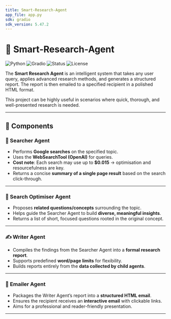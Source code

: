 ```yaml
---
title: Smart-Research-Agent
app_file: app.py
sdk: gradio
sdk_version: 5.47.2
---
```

# 🔬 Smart-Research-Agent

![Python](https://img.shields.io/badge/Python-3.10-blue)
![Gradio](https://img.shields.io/badge/Gradio-5.47.2-orange)
![Status](https://img.shields.io/badge/status-active-success)
![License](https://img.shields.io/badge/license-MIT-yellow)

The **Smart Research Agent** is an intelligent system that takes any user query, applies advanced research methods, and generates a structured report. The report is then emailed to a specified recipient in a polished HTML format.

This project can be highly useful in scenarios where quick, thorough, and well-presented research is needed.

---

## 🧩 Components

### 🔎 Searcher Agent
- Performs **Google searches** on the specified topic.
- Uses the **WebSearchTool (OpenAI)** for queries.  
- **Cost note**: Each search may use up to **$0.015** → optimisation and resourcefulness are key.  
- Returns a concise **summary of a single page result** based on the search click-through.

---

### 🎯 Search Optimiser Agent
- Proposes **related questions/concepts** surrounding the topic.  
- Helps guide the Searcher Agent to build **diverse, meaningful insights**.  
- Returns a list of short, focused questions rooted in the original concept.

---

### ✍️ Writer Agent
- Compiles the findings from the Searcher Agent into a **formal research report**.  
- Supports predefined **word/page limits** for flexibility.  
- Builds reports entirely from the **data collected by child agents**.

---

### 📧 Emailer Agent
- Packages the Writer Agent’s report into a **structured HTML email**.  
- Ensures the recipient receives an **interactive email** with clickable links.  
- Aims for a professional and reader-friendly presentation.

---